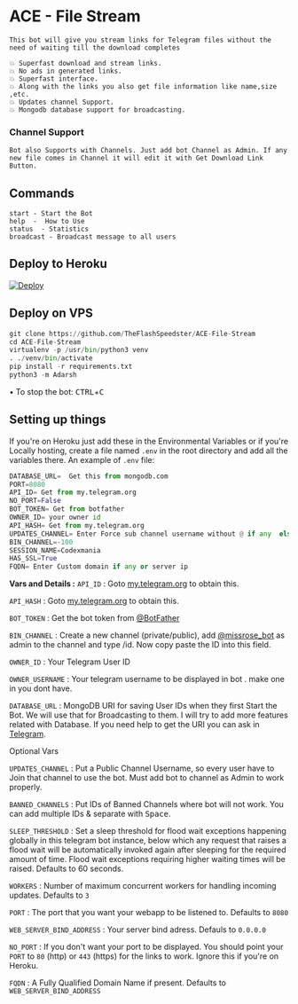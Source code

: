 # ACE - File Stream

`This bot will give you stream links for Telegram files without the need of waiting till the download completes`

``` 
💥 Superfast download and stream links.
💥 No ads in generated links.
💥 Superfast interface.
💥 Along with the links you also get file information like name,size ,etc.
💥 Updates channel Support.
💥 Mongodb database support for broadcasting.
```

### Channel Support
`Bot also Supports with Channels. Just add bot Channel as Admin. If any new file comes in Channel it will edit it with Get Download Link Button.` </details>

## Commands
```
start - Start the Bot
help  -  How to Use
status  - Statistics
broadcast - Broadcast message to all users
```
## Deploy to Heroku

[![Deploy](https://www.herokucdn.com/deploy/button.svg)](https://heroku.com/deploy?template=https://github.com/Akviwh/ACE-File-Stream)

## Deploy on VPS
</summary>


```py
git clone https://github.com/TheFlashSpeedster/ACE-File-Stream
cd ACE-File-Stream
virtualenv -p /usr/bin/python3 venv
. ./venv/bin/activate
pip install -r requirements.txt
python3 -m Adarsh
```
• To stop the bot: <kbd>CTRL</kbd>+<kbd>C</kbd>

## Setting up things

If you're on Heroku just add these in the Environmental Variables
or if you're Locally hosting, create a file named `.env` in the root directory and add all the variables there.
An example of `.env` file:

```py
DATABASE_URL=  Get this from mongodb.com
PORT=8080
API_ID= Get from my.telegram.org
NO_PORT=False
BOT_TOKEN= Get from botfather
OWNER_ID= your owner id 
API_HASH= Get from my.telegram.org
UPDATES_CHANNEL= Enter Force sub channel username without @ if any  else set value to None
BIN_CHANNEL=-100
SESSION_NAME=Codexmania
HAS_SSL=True
FQDN= Enter Custom domain if any or server ip
```
 <b>Vars and Details :</b>
`API_ID` : Goto [my.telegram.org](https://my.telegram.org) to obtain this.

`API_HASH` : Goto [my.telegram.org](https://my.telegram.org) to obtain this.

`BOT_TOKEN` : Get the bot token from [@BotFather](https://telegram.dog/BotFather)

`BIN_CHANNEL` : Create a new channel (private/public), add [@missrose_bot](https://telegram.dog/MissRose_bot) as admin to the channel and type /id. Now copy paste the ID into this field.

`OWNER_ID` : Your Telegram User ID
  
`OWNER_USERNAME` : Your telegram username to be displayed in bot  . make one in you dont have.

`DATABASE_URL` : MongoDB URI for saving User IDs when they first Start the Bot. We will use that for Broadcasting to them. I will try to add more features related with Database. If you need help to get the URI you can ask in [Telegram](https://t.me/codexmania).

 Optional Vars

`UPDATES_CHANNEL` : Put a Public Channel Username, so every user have to Join that channel to use the bot. Must add bot to channel as Admin to work properly.

`BANNED_CHANNELS` : Put IDs of Banned Channels where bot will not work. You can add multiple IDs & separate with <kbd>Space</kbd>.

`SLEEP_THRESHOLD` : Set a sleep threshold for flood wait exceptions happening globally in this telegram bot instance, below which any request that raises a flood wait will be automatically invoked again after sleeping for the required amount of time. Flood wait exceptions requiring higher waiting times will be raised. Defaults to 60 seconds.

`WORKERS` : Number of maximum concurrent workers for handling incoming updates. Defaults to `3`

`PORT` : The port that you want your webapp to be listened to. Defaults to `8080`

`WEB_SERVER_BIND_ADDRESS` : Your server bind adress. Defauls to `0.0.0.0`

`NO_PORT` : If you don't want your port to be displayed. You should point your `PORT` to `80` (http) or `443` (https) for the links to work. Ignore this if you're on Heroku.

`FQDN` :  A Fully Qualified Domain Name if present. Defaults to `WEB_SERVER_BIND_ADDRESS` </details>
